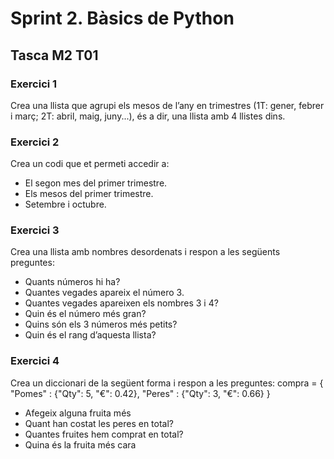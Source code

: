 # Sprint 2. Bàsics de Python

## Tasca M2 T01

### Exercici 1
Crea una llista que agrupi els mesos de l’any en trimestres (1T: gener, febrer i març; 2T: abril, maig, juny...), és a dir, una llista amb 4 llistes dins.

### Exercici 2
Crea un codi que et permeti accedir a:
- El segon mes del primer trimestre.
- Els mesos del primer trimestre.
- Setembre i octubre.

### Exercici 3
Crea una llista amb nombres desordenats i respon a les següents preguntes:
- Quants números hi ha?
- Quantes vegades apareix el número 3.
- Quantes vegades apareixen els nombres 3 i 4?
- Quin és el número més gran?
- Quins són els 3 números més petits?
- Quin és el rang d’aquesta llista?

 ### Exercici 4
Crea un diccionari de la següent forma i respon a les preguntes:
compra = { "Pomes" : {"Qty": 5, "€": 0.42}, "Peres" : {"Qty": 3, "€": 0.66} }
- Afegeix alguna fruita més
- Quant han costat les peres en total?
- Quantes fruites hem comprat en total?
- Quina és la fruita més cara
